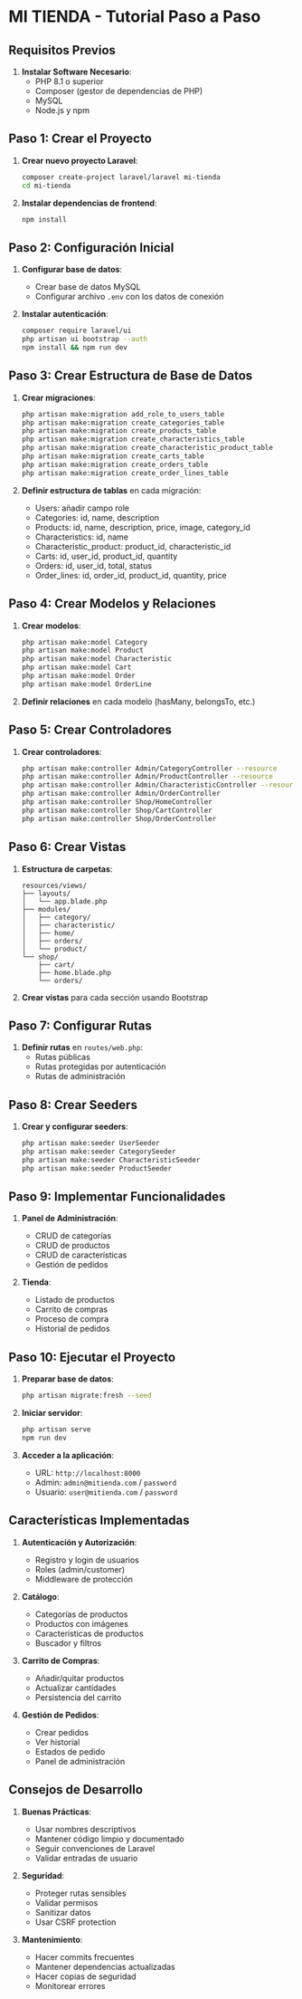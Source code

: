 # MI TIENDA - Tutorial Paso a Paso

## Requisitos Previos

1. **Instalar Software Necesario**:
   - PHP 8.1 o superior
   - Composer (gestor de dependencias de PHP)
   - MySQL
   - Node.js y npm

## Paso 1: Crear el Proyecto

1. **Crear nuevo proyecto Laravel**:
   ```bash
   composer create-project laravel/laravel mi-tienda
   cd mi-tienda
   ```

2. **Instalar dependencias de frontend**:
   ```bash
   npm install
   ```

## Paso 2: Configuración Inicial

1. **Configurar base de datos**:
   - Crear base de datos MySQL
   - Configurar archivo `.env` con los datos de conexión

2. **Instalar autenticación**:
   ```bash
   composer require laravel/ui
   php artisan ui bootstrap --auth
   npm install && npm run dev
   ```

## Paso 3: Crear Estructura de Base de Datos

1. **Crear migraciones**:
   ```bash
   php artisan make:migration add_role_to_users_table
   php artisan make:migration create_categories_table
   php artisan make:migration create_products_table
   php artisan make:migration create_characteristics_table
   php artisan make:migration create_characteristic_product_table
   php artisan make:migration create_carts_table
   php artisan make:migration create_orders_table
   php artisan make:migration create_order_lines_table
   ```

2. **Definir estructura de tablas** en cada migración:
   - Users: añadir campo role
   - Categories: id, name, description
   - Products: id, name, description, price, image, category_id
   - Characteristics: id, name
   - Characteristic_product: product_id, characteristic_id
   - Carts: id, user_id, product_id, quantity
   - Orders: id, user_id, total, status
   - Order_lines: id, order_id, product_id, quantity, price

## Paso 4: Crear Modelos y Relaciones

1. **Crear modelos**:
   ```bash
   php artisan make:model Category
   php artisan make:model Product
   php artisan make:model Characteristic
   php artisan make:model Cart
   php artisan make:model Order
   php artisan make:model OrderLine
   ```

2. **Definir relaciones** en cada modelo (hasMany, belongsTo, etc.)

## Paso 5: Crear Controladores

1. **Crear controladores**:
   ```bash
   php artisan make:controller Admin/CategoryController --resource
   php artisan make:controller Admin/ProductController --resource
   php artisan make:controller Admin/CharacteristicController --resource
   php artisan make:controller Admin/OrderController
   php artisan make:controller Shop/HomeController
   php artisan make:controller Shop/CartController
   php artisan make:controller Shop/OrderController
   ```

## Paso 6: Crear Vistas

1. **Estructura de carpetas**:
   ```
   resources/views/
   ├── layouts/
   │   └── app.blade.php
   ├── modules/
   │   ├── category/
   │   ├── characteristic/
   │   ├── home/
   │   ├── orders/
   │   └── product/
   └── shop/
       ├── cart/
       ├── home.blade.php
       └── orders/
   ```

2. **Crear vistas** para cada sección usando Bootstrap

## Paso 7: Configurar Rutas

1. **Definir rutas** en `routes/web.php`:
   - Rutas públicas
   - Rutas protegidas por autenticación
   - Rutas de administración

## Paso 8: Crear Seeders

1. **Crear y configurar seeders**:
   ```bash
   php artisan make:seeder UserSeeder
   php artisan make:seeder CategorySeeder
   php artisan make:seeder CharacteristicSeeder
   php artisan make:seeder ProductSeeder
   ```

## Paso 9: Implementar Funcionalidades

1. **Panel de Administración**:
   - CRUD de categorías
   - CRUD de productos
   - CRUD de características
   - Gestión de pedidos

2. **Tienda**:
   - Listado de productos
   - Carrito de compras
   - Proceso de compra
   - Historial de pedidos

## Paso 10: Ejecutar el Proyecto

1. **Preparar base de datos**:
   ```bash
   php artisan migrate:fresh --seed
   ```

2. **Iniciar servidor**:
   ```bash
   php artisan serve
   npm run dev
   ```

3. **Acceder a la aplicación**:
   - URL: `http://localhost:8000`
   - Admin: `admin@mitienda.com` / `password`
   - Usuario: `user@mitienda.com` / `password`

## Características Implementadas

1. **Autenticación y Autorización**:
   - Registro y login de usuarios
   - Roles (admin/customer)
   - Middleware de protección

2. **Catálogo**:
   - Categorías de productos
   - Productos con imágenes
   - Características de productos
   - Buscador y filtros

3. **Carrito de Compras**:
   - Añadir/quitar productos
   - Actualizar cantidades
   - Persistencia del carrito

4. **Gestión de Pedidos**:
   - Crear pedidos
   - Ver historial
   - Estados de pedido
   - Panel de administración

## Consejos de Desarrollo

1. **Buenas Prácticas**:
   - Usar nombres descriptivos
   - Mantener código limpio y documentado
   - Seguir convenciones de Laravel
   - Validar entradas de usuario

2. **Seguridad**:
   - Proteger rutas sensibles
   - Validar permisos
   - Sanitizar datos
   - Usar CSRF protection

3. **Mantenimiento**:
   - Hacer commits frecuentes
   - Mantener dependencias actualizadas
   - Hacer copias de seguridad
   - Monitorear errores
